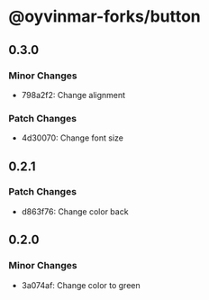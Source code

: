 # @oyvinmar-forks/button

## 0.3.0

### Minor Changes

- 798a2f2: Change alignment

### Patch Changes

- 4d30070: Change font size

## 0.2.1

### Patch Changes

- d863f76: Change color back

## 0.2.0

### Minor Changes

- 3a074af: Change color to green
